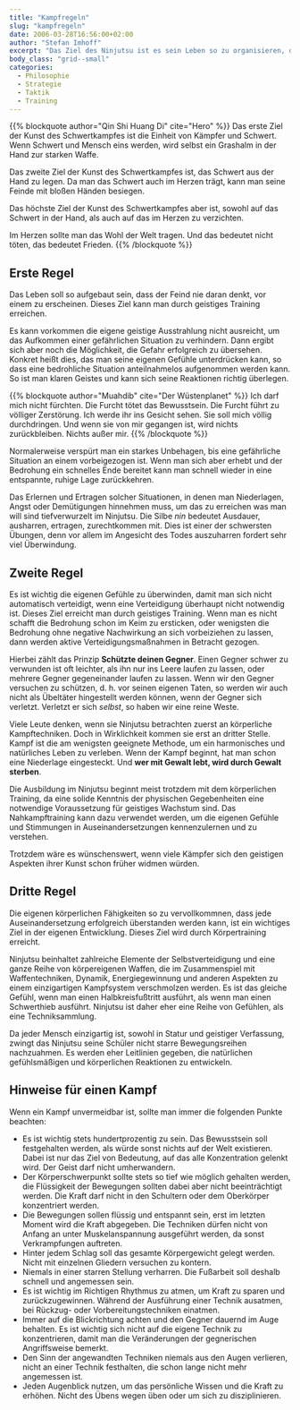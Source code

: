 ```yaml
---
title: "Kampfregeln"
slug: "kampfregeln"
date: 2006-03-28T16:56:00+02:00
author: "Stefan Imhoff"
excerpt: "Das Ziel des Ninjutsu ist es sein Leben so zu organisieren, dass es erst gar nicht zu Konfliktsituationen kommt, da Kampf nur das letzte Mittel zur Lösung eines Konfliktes ist."
body_class: "grid--small"
categories:
  - Philosophie
  - Strategie
  - Taktik
  - Training
---
```


{{% blockquote author="Qin Shi Huang Di" cite="Hero" %}}
Das erste Ziel der Kunst des Schwertkampfes ist die Einheit von Kämpfer und Schwert. Wenn Schwert und Mensch eins werden, wird selbst ein Grashalm in der Hand zur starken Waffe.

Das zweite Ziel der Kunst des Schwertkampfes ist, das Schwert aus der Hand zu legen. Da man das Schwert auch im Herzen trägt, kann man seine Feinde mit bloßen Händen besiegen.

Das höchste Ziel der Kunst des Schwertkampfes aber ist, sowohl auf das Schwert in der Hand, als auch auf das im Herzen zu verzichten.

Im Herzen sollte man das Wohl der Welt tragen. Und das bedeutet nicht töten, das bedeutet Frieden.
{{% /blockquote %}}

## Erste Regel

Das Leben soll so aufgebaut sein, dass der Feind nie daran denkt, vor einem zu erscheinen. Dieses Ziel kann man durch geistiges Training erreichen.

Es kann vorkommen die eigene geistige Ausstrahlung nicht ausreicht, um das Aufkommen einer gefährlichen Situation zu verhindern. Dann ergibt sich aber noch die Möglichkeit, die Gefahr erfolgreich zu übersehen. Konkret heißt dies, das man seine eigenen Gefühle unterdrücken kann, so dass eine bedrohliche Situation anteilnahmelos aufgenommen werden kann. So ist man klaren Geistes und kann sich seine Reaktionen richtig überlegen.

{{% blockquote author="Muahdib" cite="Der Wüstenplanet" %}}
Ich darf mich nicht fürchten. Die Furcht tötet das Bewusstsein. Die Furcht führt zu völliger Zerstörung. Ich werde ihr ins Gesicht sehen. Sie soll mich völlig durchdringen. Und wenn sie von mir gegangen ist, wird nichts zurückbleiben. Nichts außer mir.
{{% /blockquote %}}

Normalerweise verspürt man ein starkes Unbehagen, bis eine gefährliche Situation an einem vorbeigezogen ist. Wenn man sich aber erhebt und der Bedrohung ein schnelles Ende bereitet kann man schnell wieder in eine entspannte, ruhige Lage zurückkehren.

Das Erlernen und Ertragen solcher Situationen, in denen man Niederlagen, Angst oder Demütigungen hinnehmen muss, um das zu erreichen was man will sind tiefverwurzelt im Ninjutsu. Die Silbe _nin_ bedeutet Ausdauer, ausharren, ertragen, zurechtkommen mit. Dies ist einer der schwersten Übungen, denn vor allem im Angesicht des Todes auszuharren fordert sehr viel Überwindung.

## Zweite Regel

Es ist wichtig die eigenen Gefühle zu überwinden, damit man sich nicht automatisch verteidigt, wenn eine Verteidigung überhaupt nicht notwendig ist. Dieses Ziel erreicht man durch geistiges Training. Wenn man es nicht schafft die Bedrohung schon im Keim zu ersticken, oder wenigsten die Bedrohung ohne negative Nachwirkung an sich vorbeiziehen zu lassen, dann werden aktive Verteidigungsmaßnahmen in Betracht gezogen.

Hierbei zählt das Prinzip **Schützte deinen Gegner**. Einen Gegner schwer zu verwunden ist oft leichter, als ihn nur ins Leere laufen zu lassen, oder mehrere Gegner gegeneinander laufen zu lassen. Wenn wir den Gegner versuchen zu schützen, d. h. vor seinen eigenen Taten, so werden wir auch nicht als Übeltäter hingestellt werden können, wenn der Gegner sich verletzt. Verletzt er sich _selbst_, so haben wir eine reine Weste.

Viele Leute denken, wenn sie Ninjutsu betrachten zuerst an körperliche Kampftechniken. Doch in Wirklichkeit kommen sie erst an dritter Stelle. Kampf ist die am wenigsten geeignete Methode, um ein harmonisches und natürliches Leben zu verleben. Wenn der Kampf beginnt, hat man schon eine Niederlage eingesteckt. Und **wer mit Gewalt lebt, wird durch Gewalt sterben**.

Die Ausbildung im Ninjutsu beginnt meist trotzdem mit dem körperlichen Training, da eine solide Kenntnis der physischen Gegebenheiten eine notwendige Voraussetzung für geistiges Wachstum sind. Das Nahkampftraining kann dazu verwendet werden, um die eigenen Gefühle und Stimmungen in Auseinandersetzungen kennenzulernen und zu verstehen.

Trotzdem wäre es wünschenswert, wenn viele Kämpfer sich den geistigen Aspekten ihrer Kunst schon früher widmen würden.

## Dritte Regel

Die eigenen körperlichen Fähigkeiten so zu vervollkommnen, dass jede Auseinandersetzung erfolgreich überstanden werden kann, ist ein wichtiges Ziel in der eigenen Entwicklung. Dieses Ziel wird durch Körpertraining erreicht.

Ninjutsu beinhaltet zahlreiche Elemente der Selbstverteidigung und eine ganze Reihe von körpereigenen Waffen, die im Zusammenspiel mit Waffentechniken, Dynamik, Energiegewinnung und anderen Aspekten zu einem einzigartigen Kampfsystem verschmolzen werden. Es ist das gleiche Gefühl, wenn man einen Halbkreisfußtritt ausführt, als wenn man einen Schwerthieb ausführt. Ninjutsu ist daher eher eine Reihe von Gefühlen, als eine Techniksammlung.

Da jeder Mensch einzigartig ist, sowohl in Statur und geistiger Verfassung, zwingt das Ninjutsu seine Schüler nicht starre Bewegungsreihen nachzuahmen. Es werden eher Leitlinien gegeben, die natürlichen gefühlsmäßigen und körperlichen Reaktionen zu entwickeln.

## Hinweise für einen Kampf

Wenn ein Kampf unvermeidbar ist, sollte man immer die folgenden Punkte beachten:

- Es ist wichtig stets hundertprozentig zu sein. Das Bewusstsein soll festgehalten werden, als würde sonst nichts auf der Welt existieren. Dabei ist nur das Ziel von Bedeutung, auf das alle Konzentration gelenkt wird. Der Geist darf nicht umherwandern.
- Der Körperschwerpunkt sollte stets so tief wie möglich gehalten werden, die Flüssigkeit der Bewegungen sollten dabei aber nicht beeinträchtigt werden. Die Kraft darf nicht in den Schultern oder dem Oberkörper konzentriert werden.
- Die Bewegungen sollen flüssig und entspannt sein, erst im letzten Moment wird die Kraft abgegeben. Die Techniken dürfen nicht von Anfang an unter Muskelanspannung ausgeführt werden, da sonst Verkrampfungen auftreten.
- Hinter jedem Schlag soll das gesamte Körpergewicht gelegt werden. Nicht mit einzelnen Gliedern versuchen zu kontern.
- Niemals in einer starren Stellung verharren. Die Fußarbeit soll deshalb schnell und angemessen sein.
- Es ist wichtig im Richtigen Rhythmus zu atmen, um Kraft zu sparen und zurückzugewinnen. Während der Ausführung einer Technik ausatmen, bei Rückzug- oder Vorbereitungstechniken einatmen.
- Immer auf die Blickrichtung achten und den Gegner dauernd im Auge behalten. Es ist wichtig sich nicht auf die eigene Technik zu konzentrieren, damit man die Veränderungen der gegnerischen Angriffsweise bemerkt.
- Den Sinn der angewandten Techniken niemals aus den Augen verlieren, nicht an einer Technik festhalten, die schon lange nicht mehr angemessen ist.
- Jeden Augenblick nutzen, um das persönliche Wissen und die Kraft zu erhöhen. Nicht des Übens wegen üben oder um sich zu disziplinieren.
